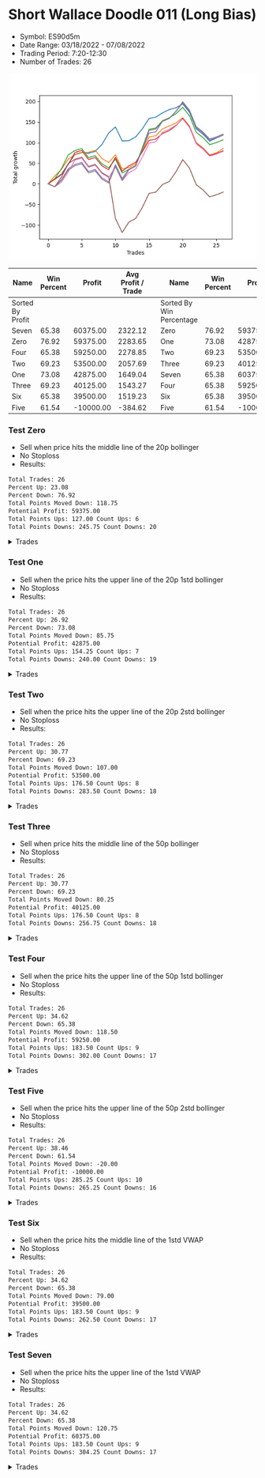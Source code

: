 # Short Wallace Doodle 011 (Long Bias)
- Symbol: ES90d5m
- Date Range: 03/18/2022 - 07/08/2022
- Trading Period: 7:20-12:30
- Number of Trades: 26

![Plot](ShortWallaceDoodle011ES90d5m(LongBias).png)

| Name | Win Percent | Profit | Avg Profit / Trade |     | Name | Win Percent | Profit | Avg Profit / Trade |
| ---- | ----------- | ------ | ------------------ | --- | ---- | ----------- | ------ | ------------------ |
| Sorted By <br> Profit | | | | | Sorted By <br> Win Percentage ||||
| Seven | 65.38 | 60375.00 | 2322.12 |     | Zero | 76.92 | 59375.00 | 2283.65 |
| Zero | 76.92 | 59375.00 | 2283.65 |     | One | 73.08 | 42875.00 | 1649.04 |
| Four | 65.38 | 59250.00 | 2278.85 |     | Two | 69.23 | 53500.00 | 2057.69 |
| Two | 69.23 | 53500.00 | 2057.69 |     | Three | 69.23 | 40125.00 | 1543.27 |
| One | 73.08 | 42875.00 | 1649.04 |     | Seven | 65.38 | 60375.00 | 2322.12 |
| Three | 69.23 | 40125.00 | 1543.27 |     | Four | 65.38 | 59250.00 | 2278.85 |
| Six | 65.38 | 39500.00 | 1519.23 |     | Six | 65.38 | 39500.00 | 1519.23 |
| Five | 61.54 | -10000.00 | -384.62 |     | Five | 61.54 | -10000.00 | -384.62 |

### Test Zero
* Sell when price hits the middle line of the 20p bollinger
* No Stoploss
* Results:
```
Total Trades: 26
Percent Up: 23.08
Percent Down: 76.92
Total Points Moved Down: 118.75
Potential Profit: 59375.00
Total Points Ups: 127.00 Count Ups: 6
Total Points Downs: 245.75 Count Downs: 20
```

<details><summary>Trades</summary>

<code>In: 2022-03-24 08:45:00		Out: 2022-03-24 09:25:00		Total Position Time: 40:00		Total Move Down: 12.25		Total to Date: 12.25</code> <br />
<code>In: 2022-04-06 10:55:00		Out: 2022-04-06 11:00:10		Total Position Time: 05:10		Total Move Down: 11.50		Total to Date: 23.75</code> <br />
<code>In: 2022-04-06 11:05:00		Out: 2022-04-06 11:10:10		Total Position Time: 05:10		Total Move Down: 24.75		Total to Date: 48.50</code> <br />
<code>In: 2022-04-06 12:05:00		Out: 2022-04-06 12:23:15		Total Position Time: 18:15		Total Move Down: 23.25		Total to Date: 71.75</code> <br />
<code>In: 2022-04-07 12:15:00		Out: 2022-04-07 12:50:00		Total Position Time: 35:00		Total Move Down: 4.75		Total to Date: 76.50</code> <br />
<code>In: 2022-04-13 08:35:00		Out: 2022-04-13 10:34:30		Total Position Time: 119:30		Total Move Down: -2.50		Total to Date: 74.00</code> <br />
<code>In: 2022-04-19 12:25:00		Out: 2022-04-19 12:50:00		Total Position Time: 25:00		Total Move Down: 5.00		Total to Date: 79.00</code> <br />
<code>In: 2022-04-25 11:35:00		Out: 2022-04-25 12:07:25		Total Position Time: 32:25		Total Move Down: 16.75		Total to Date: 95.75</code> <br />
<code>In: 2022-04-25 11:55:00		Out: 2022-04-25 12:07:25		Total Position Time: 12:25		Total Move Down: 27.50		Total to Date: 123.25</code> <br />
<code>In: 2022-05-04 11:05:00		Out: 2022-05-04 11:10:10		Total Position Time: 05:10		Total Move Down: 15.00		Total to Date: 138.25</code> <br />
<code>In: 2022-05-04 12:15:00		Out: 2022-05-04 12:50:00		Total Position Time: 35:00		Total Move Down: -34.00		Total to Date: 104.25</code> <br />
<code>In: 2022-05-16 10:45:00		Out: 2022-05-16 11:52:30		Total Position Time: 67:30		Total Move Down: 0.75		Total to Date: 105.00</code> <br />
<code>In: 2022-05-17 12:10:00		Out: 2022-05-17 12:50:00		Total Position Time: 40:00		Total Move Down: 8.75		Total to Date: 113.75</code> <br />
<code>In: 2022-05-19 08:50:00		Out: 2022-05-19 09:34:10		Total Position Time: 44:10		Total Move Down: 20.00		Total to Date: 133.75</code> <br />
<code>In: 2022-05-19 12:05:00		Out: 2022-05-19 12:18:25		Total Position Time: 13:25		Total Move Down: 25.00		Total to Date: 158.75</code> <br />
<code>In: 2022-05-27 12:30:00		Out: 2022-05-27 12:50:00		Total Position Time: 20:00		Total Move Down: 3.25		Total to Date: 162.00</code> <br />
<code>In: 2022-05-31 09:05:00		Out: 2022-05-31 10:16:00		Total Position Time: 71:00		Total Move Down: 10.50		Total to Date: 172.50</code> <br />
<code>In: 2022-06-21 12:15:00		Out: 2022-06-21 12:35:35		Total Position Time: 20:35		Total Move Down: 8.00		Total to Date: 180.50</code> <br />
<code>In: 2022-06-27 08:00:00		Out: 2022-06-27 09:02:10		Total Position Time: 62:10		Total Move Down: 4.25		Total to Date: 184.75</code> <br />
<code>In: 2022-06-27 08:30:00		Out: 2022-06-27 09:02:10		Total Position Time: 32:10		Total Move Down: 9.50		Total to Date: 194.25</code> <br />
<code>In: 2022-07-01 11:25:00		Out: 2022-07-01 12:50:00		Total Position Time: 85:00		Total Move Down: -20.50		Total to Date: 173.75</code> <br />
<code>In: 2022-07-05 10:40:00		Out: 2022-07-05 12:50:00		Total Position Time: 130:00		Total Move Down: -40.00		Total to Date: 133.75</code> <br />
<code>In: 2022-07-05 11:40:00		Out: 2022-07-05 12:50:00		Total Position Time: 70:00		Total Move Down: -13.00		Total to Date: 120.75</code> <br />
<code>In: 2022-07-05 11:45:00		Out: 2022-07-05 12:50:00		Total Position Time: 65:00		Total Move Down: -17.00		Total to Date: 103.75</code> <br />
<code>In: 2022-07-06 11:45:00		Out: 2022-07-06 12:49:20		Total Position Time: 64:20		Total Move Down: 7.50		Total to Date: 111.25</code> <br />
<code>In: 2022-07-07 12:20:00		Out: 2022-07-07 12:38:25		Total Position Time: 18:25		Total Move Down: 7.50		Total to Date: 118.75</code> <br />


</details>

### Test One
* Sell when the price hits the upper line of the 20p 1std bollinger
* No Stoploss
* Results:
```
Total Trades: 26
Percent Up: 26.92
Percent Down: 73.08
Total Points Moved Down: 85.75
Potential Profit: 42875.00
Total Points Ups: 154.25 Count Ups: 7
Total Points Downs: 240.00 Count Downs: 19
```

<details><summary>Trades</summary>

<code>In: 2022-03-24 08:45:00		Out: 2022-03-24 09:34:05		Total Position Time: 49:05		Total Move Down: 19.50		Total to Date: 19.50</code> <br />
<code>In: 2022-04-06 10:55:00		Out: 2022-04-06 11:09:45		Total Position Time: 14:45		Total Move Down: 16.00		Total to Date: 35.50</code> <br />
<code>In: 2022-04-06 11:05:00		Out: 2022-04-06 11:10:10		Total Position Time: 05:10		Total Move Down: 24.75		Total to Date: 60.25</code> <br />
<code>In: 2022-04-06 12:05:00		Out: 2022-04-06 12:50:00		Total Position Time: 45:00		Total Move Down: 10.50		Total to Date: 70.75</code> <br />
<code>In: 2022-04-07 12:15:00		Out: 2022-04-07 12:50:00		Total Position Time: 35:00		Total Move Down: 4.75		Total to Date: 75.50</code> <br />
<code>In: 2022-04-13 08:35:00		Out: 2022-04-13 10:47:30		Total Position Time: 132:30		Total Move Down: 1.00		Total to Date: 76.50</code> <br />
<code>In: 2022-04-19 12:25:00		Out: 2022-04-19 12:50:00		Total Position Time: 25:00		Total Move Down: 5.00		Total to Date: 81.50</code> <br />
<code>In: 2022-04-25 11:35:00		Out: 2022-04-25 12:50:00		Total Position Time: 75:00		Total Move Down: -20.25		Total to Date: 61.25</code> <br />
<code>In: 2022-04-25 11:55:00		Out: 2022-04-25 12:50:00		Total Position Time: 55:00		Total Move Down: -9.50		Total to Date: 51.75</code> <br />
<code>In: 2022-05-04 11:05:00		Out: 2022-05-04 11:10:55		Total Position Time: 05:55		Total Move Down: 18.75		Total to Date: 70.50</code> <br />
<code>In: 2022-05-04 12:15:00		Out: 2022-05-04 12:50:00		Total Position Time: 35:00		Total Move Down: -34.00		Total to Date: 36.50</code> <br />
<code>In: 2022-05-16 10:45:00		Out: 2022-05-16 12:10:10		Total Position Time: 85:10		Total Move Down: 3.00		Total to Date: 39.50</code> <br />
<code>In: 2022-05-17 12:10:00		Out: 2022-05-17 12:50:00		Total Position Time: 40:00		Total Move Down: 8.75		Total to Date: 48.25</code> <br />
<code>In: 2022-05-19 08:50:00		Out: 2022-05-19 09:40:30		Total Position Time: 50:30		Total Move Down: 30.75		Total to Date: 79.00</code> <br />
<code>In: 2022-05-19 12:05:00		Out: 2022-05-19 12:24:50		Total Position Time: 19:50		Total Move Down: 34.75		Total to Date: 113.75</code> <br />
<code>In: 2022-05-27 12:30:00		Out: 2022-05-27 12:50:00		Total Position Time: 20:00		Total Move Down: 3.25		Total to Date: 117.00</code> <br />
<code>In: 2022-05-31 09:05:00		Out: 2022-05-31 10:23:00		Total Position Time: 78:00		Total Move Down: 16.50		Total to Date: 133.50</code> <br />
<code>In: 2022-06-21 12:15:00		Out: 2022-06-21 12:50:00		Total Position Time: 35:00		Total Move Down: 7.00		Total to Date: 140.50</code> <br />
<code>In: 2022-06-27 08:00:00		Out: 2022-06-27 09:15:50		Total Position Time: 75:50		Total Move Down: 7.50		Total to Date: 148.00</code> <br />
<code>In: 2022-06-27 08:30:00		Out: 2022-06-27 09:15:50		Total Position Time: 45:50		Total Move Down: 12.75		Total to Date: 160.75</code> <br />
<code>In: 2022-07-01 11:25:00		Out: 2022-07-01 12:50:00		Total Position Time: 85:00		Total Move Down: -20.50		Total to Date: 140.25</code> <br />
<code>In: 2022-07-05 10:40:00		Out: 2022-07-05 12:50:00		Total Position Time: 130:00		Total Move Down: -40.00		Total to Date: 100.25</code> <br />
<code>In: 2022-07-05 11:40:00		Out: 2022-07-05 12:50:00		Total Position Time: 70:00		Total Move Down: -13.00		Total to Date: 87.25</code> <br />
<code>In: 2022-07-05 11:45:00		Out: 2022-07-05 12:50:00		Total Position Time: 65:00		Total Move Down: -17.00		Total to Date: 70.25</code> <br />
<code>In: 2022-07-06 11:45:00		Out: 2022-07-06 12:50:00		Total Position Time: 65:00		Total Move Down: 5.00		Total to Date: 75.25</code> <br />
<code>In: 2022-07-07 12:20:00		Out: 2022-07-07 12:46:45		Total Position Time: 26:45		Total Move Down: 10.50		Total to Date: 85.75</code> <br />


</details>

### Test Two
* Sell when the price hits the upper line of the 20p 2std bollinger
* No Stoploss
* Results:
```
Total Trades: 26
Percent Up: 30.77
Percent Down: 69.23
Total Points Moved Down: 107.00
Potential Profit: 53500.00
Total Points Ups: 176.50 Count Ups: 8
Total Points Downs: 283.50 Count Downs: 18
```

<details><summary>Trades</summary>

<code>In: 2022-03-24 08:45:00		Out: 2022-03-24 11:46:05		Total Position Time: 181:05		Total Move Down: 12.75		Total to Date: 12.75</code> <br />
<code>In: 2022-04-06 10:55:00		Out: 2022-04-06 11:15:15		Total Position Time: 20:15		Total Move Down: 24.50		Total to Date: 37.25</code> <br />
<code>In: 2022-04-06 11:05:00		Out: 2022-04-06 11:15:15		Total Position Time: 10:15		Total Move Down: 33.25		Total to Date: 70.50</code> <br />
<code>In: 2022-04-06 12:05:00		Out: 2022-04-06 12:50:00		Total Position Time: 45:00		Total Move Down: 10.50		Total to Date: 81.00</code> <br />
<code>In: 2022-04-07 12:15:00		Out: 2022-04-07 12:50:00		Total Position Time: 35:00		Total Move Down: 4.75		Total to Date: 85.75</code> <br />
<code>In: 2022-04-13 08:35:00		Out: 2022-04-13 12:50:00		Total Position Time: 255:00		Total Move Down: -22.25		Total to Date: 63.50</code> <br />
<code>In: 2022-04-19 12:25:00		Out: 2022-04-19 12:50:00		Total Position Time: 25:00		Total Move Down: 5.00		Total to Date: 68.50</code> <br />
<code>In: 2022-04-25 11:35:00		Out: 2022-04-25 12:50:00		Total Position Time: 75:00		Total Move Down: -20.25		Total to Date: 48.25</code> <br />
<code>In: 2022-04-25 11:55:00		Out: 2022-04-25 12:50:00		Total Position Time: 55:00		Total Move Down: -9.50		Total to Date: 38.75</code> <br />
<code>In: 2022-05-04 11:05:00		Out: 2022-05-04 11:18:35		Total Position Time: 13:35		Total Move Down: 21.50		Total to Date: 60.25</code> <br />
<code>In: 2022-05-04 12:15:00		Out: 2022-05-04 12:50:00		Total Position Time: 35:00		Total Move Down: -34.00		Total to Date: 26.25</code> <br />
<code>In: 2022-05-16 10:45:00		Out: 2022-05-16 12:13:35		Total Position Time: 88:35		Total Move Down: 9.00		Total to Date: 35.25</code> <br />
<code>In: 2022-05-17 12:10:00		Out: 2022-05-17 12:50:00		Total Position Time: 40:00		Total Move Down: 8.75		Total to Date: 44.00</code> <br />
<code>In: 2022-05-19 08:50:00		Out: 2022-05-19 10:13:35		Total Position Time: 83:35		Total Move Down: 44.00		Total to Date: 88.00</code> <br />
<code>In: 2022-05-19 12:05:00		Out: 2022-05-19 12:36:30		Total Position Time: 31:30		Total Move Down: 44.50		Total to Date: 132.50</code> <br />
<code>In: 2022-05-27 12:30:00		Out: 2022-05-27 12:50:00		Total Position Time: 20:00		Total Move Down: 3.25		Total to Date: 135.75</code> <br />
<code>In: 2022-05-31 09:05:00		Out: 2022-05-31 11:46:00		Total Position Time: 161:00		Total Move Down: 17.75		Total to Date: 153.50</code> <br />
<code>In: 2022-06-21 12:15:00		Out: 2022-06-21 12:50:00		Total Position Time: 35:00		Total Move Down: 7.00		Total to Date: 160.50</code> <br />
<code>In: 2022-06-27 08:00:00		Out: 2022-06-27 09:25:30		Total Position Time: 85:30		Total Move Down: 10.00		Total to Date: 170.50</code> <br />
<code>In: 2022-06-27 08:30:00		Out: 2022-06-27 09:25:30		Total Position Time: 55:30		Total Move Down: 15.25		Total to Date: 185.75</code> <br />
<code>In: 2022-07-01 11:25:00		Out: 2022-07-01 12:50:00		Total Position Time: 85:00		Total Move Down: -20.50		Total to Date: 165.25</code> <br />
<code>In: 2022-07-05 10:40:00		Out: 2022-07-05 12:50:00		Total Position Time: 130:00		Total Move Down: -40.00		Total to Date: 125.25</code> <br />
<code>In: 2022-07-05 11:40:00		Out: 2022-07-05 12:50:00		Total Position Time: 70:00		Total Move Down: -13.00		Total to Date: 112.25</code> <br />
<code>In: 2022-07-05 11:45:00		Out: 2022-07-05 12:50:00		Total Position Time: 65:00		Total Move Down: -17.00		Total to Date: 95.25</code> <br />
<code>In: 2022-07-06 11:45:00		Out: 2022-07-06 12:50:00		Total Position Time: 65:00		Total Move Down: 5.00		Total to Date: 100.25</code> <br />
<code>In: 2022-07-07 12:20:00		Out: 2022-07-07 12:50:00		Total Position Time: 30:00		Total Move Down: 6.75		Total to Date: 107.00</code> <br />


</details>

### Test Three
* Sell when price hits the middle line of the 50p bollinger
* No Stoploss
* Results:
```
Total Trades: 26
Percent Up: 30.77
Percent Down: 69.23
Total Points Moved Down: 80.25
Potential Profit: 40125.00
Total Points Ups: 176.50 Count Ups: 8
Total Points Downs: 256.75 Count Downs: 18
```

<details><summary>Trades</summary>

<code>In: 2022-03-24 08:45:00		Out: 2022-03-24 11:45:20		Total Position Time: 180:20		Total Move Down: 11.00		Total to Date: 11.00</code> <br />
<code>In: 2022-04-06 10:55:00		Out: 2022-04-06 11:08:35		Total Position Time: 13:35		Total Move Down: 11.50		Total to Date: 22.50</code> <br />
<code>In: 2022-04-06 11:05:00		Out: 2022-04-06 11:10:10		Total Position Time: 05:10		Total Move Down: 24.75		Total to Date: 47.25</code> <br />
<code>In: 2022-04-06 12:05:00		Out: 2022-04-06 12:27:15		Total Position Time: 22:15		Total Move Down: 29.25		Total to Date: 76.50</code> <br />
<code>In: 2022-04-07 12:15:00		Out: 2022-04-07 12:50:00		Total Position Time: 35:00		Total Move Down: 4.75		Total to Date: 81.25</code> <br />
<code>In: 2022-04-13 08:35:00		Out: 2022-04-13 12:50:00		Total Position Time: 255:00		Total Move Down: -22.25		Total to Date: 59.00</code> <br />
<code>In: 2022-04-19 12:25:00		Out: 2022-04-19 12:50:00		Total Position Time: 25:00		Total Move Down: 5.00		Total to Date: 64.00</code> <br />
<code>In: 2022-04-25 11:35:00		Out: 2022-04-25 12:50:00		Total Position Time: 75:00		Total Move Down: -20.25		Total to Date: 43.75</code> <br />
<code>In: 2022-04-25 11:55:00		Out: 2022-04-25 12:50:00		Total Position Time: 55:00		Total Move Down: -9.50		Total to Date: 34.25</code> <br />
<code>In: 2022-05-04 11:05:00		Out: 2022-05-04 11:20:50		Total Position Time: 15:50		Total Move Down: 30.25		Total to Date: 64.50</code> <br />
<code>In: 2022-05-04 12:15:00		Out: 2022-05-04 12:50:00		Total Position Time: 35:00		Total Move Down: -34.00		Total to Date: 30.50</code> <br />
<code>In: 2022-05-16 10:45:00		Out: 2022-05-16 12:17:45		Total Position Time: 92:45		Total Move Down: 13.00		Total to Date: 43.50</code> <br />
<code>In: 2022-05-17 12:10:00		Out: 2022-05-17 12:50:00		Total Position Time: 40:00		Total Move Down: 8.75		Total to Date: 52.25</code> <br />
<code>In: 2022-05-19 08:50:00		Out: 2022-05-19 09:37:05		Total Position Time: 47:05		Total Move Down: 25.75		Total to Date: 78.00</code> <br />
<code>In: 2022-05-19 12:05:00		Out: 2022-05-19 12:21:15		Total Position Time: 16:15		Total Move Down: 27.50		Total to Date: 105.50</code> <br />
<code>In: 2022-05-27 12:30:00		Out: 2022-05-27 12:50:00		Total Position Time: 20:00		Total Move Down: 3.25		Total to Date: 108.75</code> <br />
<code>In: 2022-05-31 09:05:00		Out: 2022-05-31 11:45:05		Total Position Time: 160:05		Total Move Down: 13.50		Total to Date: 122.25</code> <br />
<code>In: 2022-06-21 12:15:00		Out: 2022-06-21 12:50:00		Total Position Time: 35:00		Total Move Down: 7.00		Total to Date: 129.25</code> <br />
<code>In: 2022-06-27 08:00:00		Out: 2022-06-27 09:25:50		Total Position Time: 85:50		Total Move Down: 12.25		Total to Date: 141.50</code> <br />
<code>In: 2022-06-27 08:30:00		Out: 2022-06-27 09:25:50		Total Position Time: 55:50		Total Move Down: 17.50		Total to Date: 159.00</code> <br />
<code>In: 2022-07-01 11:25:00		Out: 2022-07-01 12:50:00		Total Position Time: 85:00		Total Move Down: -20.50		Total to Date: 138.50</code> <br />
<code>In: 2022-07-05 10:40:00		Out: 2022-07-05 12:50:00		Total Position Time: 130:00		Total Move Down: -40.00		Total to Date: 98.50</code> <br />
<code>In: 2022-07-05 11:40:00		Out: 2022-07-05 12:50:00		Total Position Time: 70:00		Total Move Down: -13.00		Total to Date: 85.50</code> <br />
<code>In: 2022-07-05 11:45:00		Out: 2022-07-05 12:50:00		Total Position Time: 65:00		Total Move Down: -17.00		Total to Date: 68.50</code> <br />
<code>In: 2022-07-06 11:45:00		Out: 2022-07-06 12:50:00		Total Position Time: 65:00		Total Move Down: 5.00		Total to Date: 73.50</code> <br />
<code>In: 2022-07-07 12:20:00		Out: 2022-07-07 12:50:00		Total Position Time: 30:00		Total Move Down: 6.75		Total to Date: 80.25</code> <br />


</details>

### Test Four
* Sell when the price hits the upper line of the 50p 1std bollinger
* No Stoploss
* Results:
```
Total Trades: 26
Percent Up: 34.62
Percent Down: 65.38
Total Points Moved Down: 118.50
Potential Profit: 59250.00
Total Points Ups: 183.50 Count Ups: 9
Total Points Downs: 302.00 Count Downs: 17
```

<details><summary>Trades</summary>

<code>In: 2022-03-24 08:45:00		Out: 2022-03-24 12:50:00		Total Position Time: 245:00		Total Move Down: -7.00		Total to Date: -7.00</code> <br />
<code>In: 2022-04-06 10:55:00		Out: 2022-04-06 11:11:20		Total Position Time: 16:20		Total Move Down: 17.50		Total to Date: 10.50</code> <br />
<code>In: 2022-04-06 11:05:00		Out: 2022-04-06 11:11:20		Total Position Time: 06:20		Total Move Down: 26.25		Total to Date: 36.75</code> <br />
<code>In: 2022-04-06 12:05:00		Out: 2022-04-06 12:50:00		Total Position Time: 45:00		Total Move Down: 10.50		Total to Date: 47.25</code> <br />
<code>In: 2022-04-07 12:15:00		Out: 2022-04-07 12:50:00		Total Position Time: 35:00		Total Move Down: 4.75		Total to Date: 52.00</code> <br />
<code>In: 2022-04-13 08:35:00		Out: 2022-04-13 12:50:00		Total Position Time: 255:00		Total Move Down: -22.25		Total to Date: 29.75</code> <br />
<code>In: 2022-04-19 12:25:00		Out: 2022-04-19 12:50:00		Total Position Time: 25:00		Total Move Down: 5.00		Total to Date: 34.75</code> <br />
<code>In: 2022-04-25 11:35:00		Out: 2022-04-25 12:50:00		Total Position Time: 75:00		Total Move Down: -20.25		Total to Date: 14.50</code> <br />
<code>In: 2022-04-25 11:55:00		Out: 2022-04-25 12:50:00		Total Position Time: 55:00		Total Move Down: -9.50		Total to Date: 5.00</code> <br />
<code>In: 2022-05-04 11:05:00		Out: 2022-05-04 11:34:10		Total Position Time: 29:10		Total Move Down: 41.75		Total to Date: 46.75</code> <br />
<code>In: 2022-05-04 12:15:00		Out: 2022-05-04 12:50:00		Total Position Time: 35:00		Total Move Down: -34.00		Total to Date: 12.75</code> <br />
<code>In: 2022-05-16 10:45:00		Out: 2022-05-16 12:35:20		Total Position Time: 110:20		Total Move Down: 22.75		Total to Date: 35.50</code> <br />
<code>In: 2022-05-17 12:10:00		Out: 2022-05-17 12:50:00		Total Position Time: 40:00		Total Move Down: 8.75		Total to Date: 44.25</code> <br />
<code>In: 2022-05-19 08:50:00		Out: 2022-05-19 09:45:45		Total Position Time: 55:45		Total Move Down: 38.50		Total to Date: 82.75</code> <br />
<code>In: 2022-05-19 12:05:00		Out: 2022-05-19 12:30:05		Total Position Time: 25:05		Total Move Down: 40.50		Total to Date: 123.25</code> <br />
<code>In: 2022-05-27 12:30:00		Out: 2022-05-27 12:50:00		Total Position Time: 20:00		Total Move Down: 3.25		Total to Date: 126.50</code> <br />
<code>In: 2022-05-31 09:05:00		Out: 2022-05-31 11:54:40		Total Position Time: 169:40		Total Move Down: 26.00		Total to Date: 152.50</code> <br />
<code>In: 2022-06-21 12:15:00		Out: 2022-06-21 12:50:00		Total Position Time: 35:00		Total Move Down: 7.00		Total to Date: 159.50</code> <br />
<code>In: 2022-06-27 08:00:00		Out: 2022-06-27 10:38:05		Total Position Time: 158:05		Total Move Down: 16.25		Total to Date: 175.75</code> <br />
<code>In: 2022-06-27 08:30:00		Out: 2022-06-27 10:38:05		Total Position Time: 128:05		Total Move Down: 21.50		Total to Date: 197.25</code> <br />
<code>In: 2022-07-01 11:25:00		Out: 2022-07-01 12:50:00		Total Position Time: 85:00		Total Move Down: -20.50		Total to Date: 176.75</code> <br />
<code>In: 2022-07-05 10:40:00		Out: 2022-07-05 12:50:00		Total Position Time: 130:00		Total Move Down: -40.00		Total to Date: 136.75</code> <br />
<code>In: 2022-07-05 11:40:00		Out: 2022-07-05 12:50:00		Total Position Time: 70:00		Total Move Down: -13.00		Total to Date: 123.75</code> <br />
<code>In: 2022-07-05 11:45:00		Out: 2022-07-05 12:50:00		Total Position Time: 65:00		Total Move Down: -17.00		Total to Date: 106.75</code> <br />
<code>In: 2022-07-06 11:45:00		Out: 2022-07-06 12:50:00		Total Position Time: 65:00		Total Move Down: 5.00		Total to Date: 111.75</code> <br />
<code>In: 2022-07-07 12:20:00		Out: 2022-07-07 12:50:00		Total Position Time: 30:00		Total Move Down: 6.75		Total to Date: 118.50</code> <br />


</details>

### Test Five
* Sell when the price hits the upper line of the 50p 2std bollinger
* No Stoploss
* Results:
```
Total Trades: 26
Percent Up: 38.46
Percent Down: 61.54
Total Points Moved Down: -20.00
Potential Profit: -10000.00
Total Points Ups: 285.25 Count Ups: 10
Total Points Downs: 265.25 Count Downs: 16
```

<details><summary>Trades</summary>

<code>In: 2022-03-24 08:45:00		Out: 2022-03-24 12:50:00		Total Position Time: 245:00		Total Move Down: -7.00		Total to Date: -7.00</code> <br />
<code>In: 2022-04-06 10:55:00		Out: 2022-04-06 11:15:05		Total Position Time: 20:05		Total Move Down: 23.75		Total to Date: 16.75</code> <br />
<code>In: 2022-04-06 11:05:00		Out: 2022-04-06 11:15:05		Total Position Time: 10:05		Total Move Down: 32.50		Total to Date: 49.25</code> <br />
<code>In: 2022-04-06 12:05:00		Out: 2022-04-06 12:50:00		Total Position Time: 45:00		Total Move Down: 10.50		Total to Date: 59.75</code> <br />
<code>In: 2022-04-07 12:15:00		Out: 2022-04-07 12:50:00		Total Position Time: 35:00		Total Move Down: 4.75		Total to Date: 64.50</code> <br />
<code>In: 2022-04-13 08:35:00		Out: 2022-04-13 12:50:00		Total Position Time: 255:00		Total Move Down: -22.25		Total to Date: 42.25</code> <br />
<code>In: 2022-04-19 12:25:00		Out: 2022-04-19 12:50:00		Total Position Time: 25:00		Total Move Down: 5.00		Total to Date: 47.25</code> <br />
<code>In: 2022-04-25 11:35:00		Out: 2022-04-25 12:50:00		Total Position Time: 75:00		Total Move Down: -20.25		Total to Date: 27.00</code> <br />
<code>In: 2022-04-25 11:55:00		Out: 2022-04-25 12:50:00		Total Position Time: 55:00		Total Move Down: -9.50		Total to Date: 17.50</code> <br />
<code>In: 2022-05-04 11:05:00		Out: 2022-05-04 12:50:00		Total Position Time: 105:00		Total Move Down: -101.75		Total to Date: -84.25</code> <br />
<code>In: 2022-05-04 12:15:00		Out: 2022-05-04 12:50:00		Total Position Time: 35:00		Total Move Down: -34.00		Total to Date: -118.25</code> <br />
<code>In: 2022-05-16 10:45:00		Out: 2022-05-16 12:50:00		Total Position Time: 125:00		Total Move Down: 25.25		Total to Date: -93.00</code> <br />
<code>In: 2022-05-17 12:10:00		Out: 2022-05-17 12:50:00		Total Position Time: 40:00		Total Move Down: 8.75		Total to Date: -84.25</code> <br />
<code>In: 2022-05-19 08:50:00		Out: 2022-05-19 12:50:00		Total Position Time: 240:00		Total Move Down: 27.00		Total to Date: -57.25</code> <br />
<code>In: 2022-05-19 12:05:00		Out: 2022-05-19 12:50:00		Total Position Time: 45:00		Total Move Down: 34.00		Total to Date: -23.25</code> <br />
<code>In: 2022-05-27 12:30:00		Out: 2022-05-27 12:50:00		Total Position Time: 20:00		Total Move Down: 3.25		Total to Date: -20.00</code> <br />
<code>In: 2022-05-31 09:05:00		Out: 2022-05-31 12:50:00		Total Position Time: 225:00		Total Move Down: 18.50		Total to Date: -1.50</code> <br />
<code>In: 2022-06-21 12:15:00		Out: 2022-06-21 12:50:00		Total Position Time: 35:00		Total Move Down: 7.00		Total to Date: 5.50</code> <br />
<code>In: 2022-06-27 08:00:00		Out: 2022-06-27 11:01:10		Total Position Time: 181:10		Total Move Down: 24.00		Total to Date: 29.50</code> <br />
<code>In: 2022-06-27 08:30:00		Out: 2022-06-27 11:01:10		Total Position Time: 151:10		Total Move Down: 29.25		Total to Date: 58.75</code> <br />
<code>In: 2022-07-01 11:25:00		Out: 2022-07-01 12:50:00		Total Position Time: 85:00		Total Move Down: -20.50		Total to Date: 38.25</code> <br />
<code>In: 2022-07-05 10:40:00		Out: 2022-07-05 12:50:00		Total Position Time: 130:00		Total Move Down: -40.00		Total to Date: -1.75</code> <br />
<code>In: 2022-07-05 11:40:00		Out: 2022-07-05 12:50:00		Total Position Time: 70:00		Total Move Down: -13.00		Total to Date: -14.75</code> <br />
<code>In: 2022-07-05 11:45:00		Out: 2022-07-05 12:50:00		Total Position Time: 65:00		Total Move Down: -17.00		Total to Date: -31.75</code> <br />
<code>In: 2022-07-06 11:45:00		Out: 2022-07-06 12:50:00		Total Position Time: 65:00		Total Move Down: 5.00		Total to Date: -26.75</code> <br />
<code>In: 2022-07-07 12:20:00		Out: 2022-07-07 12:50:00		Total Position Time: 30:00		Total Move Down: 6.75		Total to Date: -20.00</code> <br />


</details>

### Test Six
* Sell when the price hits the middle line of the 1std VWAP
* No Stoploss
* Results:
```
Total Trades: 26
Percent Up: 34.62
Percent Down: 65.38
Total Points Moved Down: 79.00
Potential Profit: 39500.00
Total Points Ups: 183.50 Count Ups: 9
Total Points Downs: 262.50 Count Downs: 17
```

<details><summary>Trades</summary>

<code>In: 2022-03-24 08:45:00		Out: 2022-03-24 12:50:00		Total Position Time: 245:00		Total Move Down: -7.00		Total to Date: -7.00</code> <br />
<code>In: 2022-04-06 10:55:00		Out: 2022-04-06 11:00:10		Total Position Time: 05:10		Total Move Down: 11.50		Total to Date: 4.50</code> <br />
<code>In: 2022-04-06 11:05:00		Out: 2022-04-06 11:10:10		Total Position Time: 05:10		Total Move Down: 24.75		Total to Date: 29.25</code> <br />
<code>In: 2022-04-06 12:05:00		Out: 2022-04-06 12:26:50		Total Position Time: 21:50		Total Move Down: 28.50		Total to Date: 57.75</code> <br />
<code>In: 2022-04-07 12:15:00		Out: 2022-04-07 12:50:00		Total Position Time: 35:00		Total Move Down: 4.75		Total to Date: 62.50</code> <br />
<code>In: 2022-04-13 08:35:00		Out: 2022-04-13 12:50:00		Total Position Time: 255:00		Total Move Down: -22.25		Total to Date: 40.25</code> <br />
<code>In: 2022-04-19 12:25:00		Out: 2022-04-19 12:50:00		Total Position Time: 25:00		Total Move Down: 5.00		Total to Date: 45.25</code> <br />
<code>In: 2022-04-25 11:35:00		Out: 2022-04-25 12:50:00		Total Position Time: 75:00		Total Move Down: -20.25		Total to Date: 25.00</code> <br />
<code>In: 2022-04-25 11:55:00		Out: 2022-04-25 12:50:00		Total Position Time: 55:00		Total Move Down: -9.50		Total to Date: 15.50</code> <br />
<code>In: 2022-05-04 11:05:00		Out: 2022-05-04 11:20:20		Total Position Time: 15:20		Total Move Down: 26.00		Total to Date: 41.50</code> <br />
<code>In: 2022-05-04 12:15:00		Out: 2022-05-04 12:50:00		Total Position Time: 35:00		Total Move Down: -34.00		Total to Date: 7.50</code> <br />
<code>In: 2022-05-16 10:45:00		Out: 2022-05-16 12:34:05		Total Position Time: 109:05		Total Move Down: 19.50		Total to Date: 27.00</code> <br />
<code>In: 2022-05-17 12:10:00		Out: 2022-05-17 12:50:00		Total Position Time: 40:00		Total Move Down: 8.75		Total to Date: 35.75</code> <br />
<code>In: 2022-05-19 08:50:00		Out: 2022-05-19 09:39:15		Total Position Time: 49:15		Total Move Down: 29.00		Total to Date: 64.75</code> <br />
<code>In: 2022-05-19 12:05:00		Out: 2022-05-19 12:24:45		Total Position Time: 19:45		Total Move Down: 34.00		Total to Date: 98.75</code> <br />
<code>In: 2022-05-27 12:30:00		Out: 2022-05-27 12:50:00		Total Position Time: 20:00		Total Move Down: 3.25		Total to Date: 102.00</code> <br />
<code>In: 2022-05-31 09:05:00		Out: 2022-05-31 11:48:35		Total Position Time: 163:35		Total Move Down: 23.50		Total to Date: 125.50</code> <br />
<code>In: 2022-06-21 12:15:00		Out: 2022-06-21 12:50:00		Total Position Time: 35:00		Total Move Down: 7.00		Total to Date: 132.50</code> <br />
<code>In: 2022-06-27 08:00:00		Out: 2022-06-27 09:25:30		Total Position Time: 85:30		Total Move Down: 10.00		Total to Date: 142.50</code> <br />
<code>In: 2022-06-27 08:30:00		Out: 2022-06-27 09:25:30		Total Position Time: 55:30		Total Move Down: 15.25		Total to Date: 157.75</code> <br />
<code>In: 2022-07-01 11:25:00		Out: 2022-07-01 12:50:00		Total Position Time: 85:00		Total Move Down: -20.50		Total to Date: 137.25</code> <br />
<code>In: 2022-07-05 10:40:00		Out: 2022-07-05 12:50:00		Total Position Time: 130:00		Total Move Down: -40.00		Total to Date: 97.25</code> <br />
<code>In: 2022-07-05 11:40:00		Out: 2022-07-05 12:50:00		Total Position Time: 70:00		Total Move Down: -13.00		Total to Date: 84.25</code> <br />
<code>In: 2022-07-05 11:45:00		Out: 2022-07-05 12:50:00		Total Position Time: 65:00		Total Move Down: -17.00		Total to Date: 67.25</code> <br />
<code>In: 2022-07-06 11:45:00		Out: 2022-07-06 12:50:00		Total Position Time: 65:00		Total Move Down: 5.00		Total to Date: 72.25</code> <br />
<code>In: 2022-07-07 12:20:00		Out: 2022-07-07 12:50:00		Total Position Time: 30:00		Total Move Down: 6.75		Total to Date: 79.00</code> <br />


</details>

### Test Seven
* Sell when the price hits the upper line of the 1std VWAP
* No Stoploss
* Results:
```
Total Trades: 26
Percent Up: 34.62
Percent Down: 65.38
Total Points Moved Down: 120.75
Potential Profit: 60375.00
Total Points Ups: 183.50 Count Ups: 9
Total Points Downs: 304.25 Count Downs: 17
```

<details><summary>Trades</summary>

<code>In: 2022-03-24 08:45:00		Out: 2022-03-24 12:50:00		Total Position Time: 245:00		Total Move Down: -7.00		Total to Date: -7.00</code> <br />
<code>In: 2022-04-06 10:55:00		Out: 2022-04-06 11:09:40		Total Position Time: 14:40		Total Move Down: 15.75		Total to Date: 8.75</code> <br />
<code>In: 2022-04-06 11:05:00		Out: 2022-04-06 11:10:10		Total Position Time: 05:10		Total Move Down: 24.75		Total to Date: 33.50</code> <br />
<code>In: 2022-04-06 12:05:00		Out: 2022-04-06 12:50:00		Total Position Time: 45:00		Total Move Down: 10.50		Total to Date: 44.00</code> <br />
<code>In: 2022-04-07 12:15:00		Out: 2022-04-07 12:50:00		Total Position Time: 35:00		Total Move Down: 4.75		Total to Date: 48.75</code> <br />
<code>In: 2022-04-13 08:35:00		Out: 2022-04-13 12:50:00		Total Position Time: 255:00		Total Move Down: -22.25		Total to Date: 26.50</code> <br />
<code>In: 2022-04-19 12:25:00		Out: 2022-04-19 12:50:00		Total Position Time: 25:00		Total Move Down: 5.00		Total to Date: 31.50</code> <br />
<code>In: 2022-04-25 11:35:00		Out: 2022-04-25 12:50:00		Total Position Time: 75:00		Total Move Down: -20.25		Total to Date: 11.25</code> <br />
<code>In: 2022-04-25 11:55:00		Out: 2022-04-25 12:50:00		Total Position Time: 55:00		Total Move Down: -9.50		Total to Date: 1.75</code> <br />
<code>In: 2022-05-04 11:05:00		Out: 2022-05-04 11:34:05		Total Position Time: 29:05		Total Move Down: 41.00		Total to Date: 42.75</code> <br />
<code>In: 2022-05-04 12:15:00		Out: 2022-05-04 12:50:00		Total Position Time: 35:00		Total Move Down: -34.00		Total to Date: 8.75</code> <br />
<code>In: 2022-05-16 10:45:00		Out: 2022-05-16 12:50:00		Total Position Time: 125:00		Total Move Down: 25.25		Total to Date: 34.00</code> <br />
<code>In: 2022-05-17 12:10:00		Out: 2022-05-17 12:50:00		Total Position Time: 40:00		Total Move Down: 8.75		Total to Date: 42.75</code> <br />
<code>In: 2022-05-19 08:50:00		Out: 2022-05-19 09:47:35		Total Position Time: 57:35		Total Move Down: 41.25		Total to Date: 84.00</code> <br />
<code>In: 2022-05-19 12:05:00		Out: 2022-05-19 12:42:25		Total Position Time: 37:25		Total Move Down: 46.00		Total to Date: 130.00</code> <br />
<code>In: 2022-05-27 12:30:00		Out: 2022-05-27 12:50:00		Total Position Time: 20:00		Total Move Down: 3.25		Total to Date: 133.25</code> <br />
<code>In: 2022-05-31 09:05:00		Out: 2022-05-31 12:50:00		Total Position Time: 225:00		Total Move Down: 18.50		Total to Date: 151.75</code> <br />
<code>In: 2022-06-21 12:15:00		Out: 2022-06-21 12:50:00		Total Position Time: 35:00		Total Move Down: 7.00		Total to Date: 158.75</code> <br />
<code>In: 2022-06-27 08:00:00		Out: 2022-06-27 09:34:15		Total Position Time: 94:15		Total Move Down: 17.75		Total to Date: 176.50</code> <br />
<code>In: 2022-06-27 08:30:00		Out: 2022-06-27 09:34:15		Total Position Time: 64:15		Total Move Down: 23.00		Total to Date: 199.50</code> <br />
<code>In: 2022-07-01 11:25:00		Out: 2022-07-01 12:50:00		Total Position Time: 85:00		Total Move Down: -20.50		Total to Date: 179.00</code> <br />
<code>In: 2022-07-05 10:40:00		Out: 2022-07-05 12:50:00		Total Position Time: 130:00		Total Move Down: -40.00		Total to Date: 139.00</code> <br />
<code>In: 2022-07-05 11:40:00		Out: 2022-07-05 12:50:00		Total Position Time: 70:00		Total Move Down: -13.00		Total to Date: 126.00</code> <br />
<code>In: 2022-07-05 11:45:00		Out: 2022-07-05 12:50:00		Total Position Time: 65:00		Total Move Down: -17.00		Total to Date: 109.00</code> <br />
<code>In: 2022-07-06 11:45:00		Out: 2022-07-06 12:50:00		Total Position Time: 65:00		Total Move Down: 5.00		Total to Date: 114.00</code> <br />
<code>In: 2022-07-07 12:20:00		Out: 2022-07-07 12:50:00		Total Position Time: 30:00		Total Move Down: 6.75		Total to Date: 120.75</code> <br />


</details>